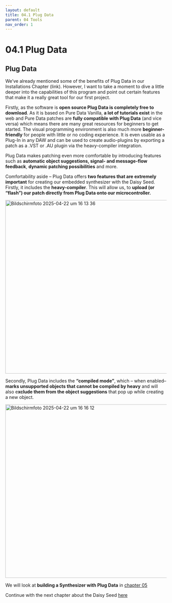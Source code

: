 ```yaml
---
layout: default
title: 04.1 Plug Data
parent: 04 Tools
nav_order: 1
---
```


# 04.1 Plug Data

## Plug Data


We’ve already mentioned some of the benefits of Plug Data in our Installations Chapter (link). However, I want to take a moment to dive a little deeper into the capabilities of this program and point out certain features that make it a really great tool for our first project.

Firstly, as the software is **open source Plug Data is completely free to download**. As it is based on Pure Data Vanilla, **a lot of tutorials exist** in the web and Pure Data patches are **fully compatible with Plug Data** (and vice versa) which means there are many great resources for beginners to get started. The visual programming environment is also much more **beginner-friendly** for people with little or no coding experience. It is even usable as a Plug-In in any DAW and can be used to create audio-plugins by exporting a patch as a .VST or .AU plugin via the heavy-compiler integration.

Plug Data makes patching even more comfortable by introducing features such as **automatic object suggestions, signal- and message-flow feedback**, **dynamic patching possibilities** and more.

Comfortability aside – Plug Data offers **two features that are extremely important** for creating our embedded synthesizer with the Daisy Seed. Firstly, it includes the **heavy-compiler**. This will allow us, to **upload (or “flash”) our patch directly from Plug Data onto our microcontroller.** 

<img width="540" alt="Bildschirmfoto 2025-04-22 um 16 13 36" src="https://github.com/user-attachments/assets/e69faecd-58f7-4b33-a3ef-5c2b7f668ed2" />

Secondly, Plug Data includes the **“compiled mode”**, which – when enabled– **marks unsupported objects that cannot be compiled by heavy** and will also e**xclude them from the object suggestions** that pop up while creating a new object. 

<img width="540" alt="Bildschirmfoto 2025-04-22 um 16 16 12" src="https://github.com/user-attachments/assets/5318d019-bc78-45d5-b991-c55a9a1c7d43" />

We will look at **building a Synthesizer with Plug Data** in [chapter 05]({{site.baseurl}}/chapter-05/05-programming-a-synth)

Continue with the next chapter about the Daisy Seed [here]({{site.baseurl}}/chapter-04/04-2-daisy-seed)

